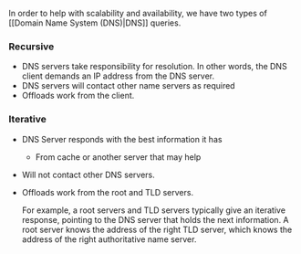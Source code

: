 In order to help with scalability and availability, we have two types of [[Domain Name System (DNS)|DNS]] queries.

### Recursive
- DNS servers take responsibility for resolution. In other words, the DNS client demands an IP address from the DNS server.
- DNS servers will contact other name servers as required
- Offloads work from the client.

### Iterative
- DNS Server responds with the best information it has
  - From cache or another server that may help
- Will not contact other DNS servers.
- Offloads work from the root and TLD servers.

	For example, a root servers and TLD servers typically give an iterative response, pointing to the DNS server that holds the next information. A root server knows the address of the right TLD server, which knows the address of the right authoritative name server.